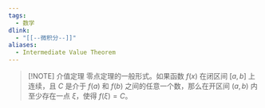 ```yaml
---
tags:
  - 数学
dlink:
  - "[[--微积分--]]"
aliases:
  - Intermediate Value Theorem
---
```

> [!NOTE] 介值定理
> 零点定理的一般形式。如果函数 $f(x)$ 在闭区间 $[a,b]$ 上连续，且 $C$ 是介于 $f(a)$ 和 $f(b)$ 之间的任意一个数，那么在开区间 $(a,b)$ 内至少存在一点 $\xi$，使得 $f(\xi)=C$。